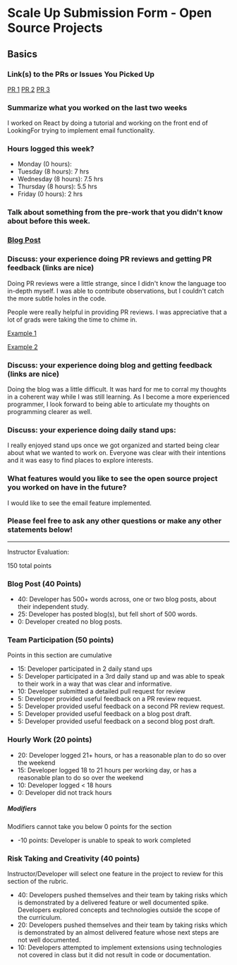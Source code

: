 # Scale Up Submission Form - Open Source Projects

## Basics

### Link(s) to the PRs or Issues You Picked Up
[PR 1](https://github.com/LookingForMe/lookingForFrontEnd/pull/93)
[PR 2](https://github.com/LookingForMe/lookingForFrontEnd/pull/83)
[PR 3](https://github.com/LookingForMe/lookingfor/pull/118)

### Summarize what you worked on the last two weeks
I worked on React by doing a tutorial and working on the front end of LookingFor trying to implement email functionality.

### Hours logged this week?

- Monday (0 hours):
- Tuesday (8 hours): 7 hrs
- Wednesday (8 hours): 7.5 hrs
- Thursday (8 hours): 5.5 hrs
- Friday (0 hours): 2 hrs

### Talk about something from the pre-work that you didn't know about before this week.

### [Blog Post](https://medium.com/@TheJasonHanna/my-week-with-react-a-love-story-1a3ac169a10f#.vjwxloe3z)

### Discuss: your experience doing PR reviews and getting PR feedback (links are nice)
Doing PR reviews were a little strange, since I didn't know the language too in-depth myself. I was able to contribute observations, but I couldn't catch the more subtle holes in the code.

People were really helpful in providing PR reviews. I was appreciative that a lot of grads were taking the time to chime in.

[Example 1](https://github.com/LookingForMe/lookingForFrontEnd/pull/91)

[Example 2](https://github.com/LookingForMe/lookingForFrontEnd/pull/87)



### Discuss: your experience doing blog and getting feedback (links are nice)

Doing the blog was a little difficult. It was hard for me to corral my thoughts in a coherent way while I was still learning. As I become a more experienced programmer, I look forward to being able to articulate my thoughts on programming clearer as well.

### Discuss: your experience doing daily stand ups:
I really enjoyed stand ups once we got organized and started being clear about
what we wanted to work on. Everyone was clear with their intentions and it was
easy to find places to explore interests.

### What features would you like to see the open source project you worked on have in the future?

I would like to see the email feature implemented.

### Please feel free to ask any other questions or make any other statements below!

-----

Instructor Evaluation:

150 total points

### Blog Post (40 Points)  

* 40: Developer has 500+ words across, one or two blog posts, about their independent study.
* 25: Developer has posted blog(s), but fell short of 500 words.
* 0: Developer created no blog posts.

### Team Participation (50 points)

Points in this section are cumulative

* 15: Developer participated in 2 daily stand ups
* 5: Developer participated in a 3rd daily stand up and was able to speak to their work in a way that was clear and informative.
* 10: Developer submitted a detailed pull request for review
* 5: Developer provided useful feedback on a PR review request.
* 5: Developer provided useful feedback on a second PR review request.
* 5: Developer provided useful feedback on a blog post draft.
* 5: Developer provided useful feedback on a second blog post draft.

### Hourly Work (20 points)

* 20: Developer logged 21+ hours, or has a reasonable plan to do so over the weekend
* 15: Developer logged 18 to 21 hours per working day, or has a reasonable plan to do so over the weekend
* 10: Developer logged < 18 hours
* 0: Developer did not track hours

##### Modifiers

Modifiers cannot take you below 0 points for the section

* -10 points: Developer is unable to speak to work completed

### Risk Taking and Creativity (40 points)

Instructor/Developer will select one feature in the project to review for this section of the rubric.

* 40: Developers pushed themselves and their team by taking risks which is demonstrated by a delivered feature or well documented spike. Developers explored concepts and technologies outside the scope of the curriculum.
* 20: Developers pushed themselves and their team by taking risks which is demonstrated by an almost delivered feature whose next steps are not well documented.
* 10: Developers attempted to implement extensions using technologies not covered in class but it did not result in code or documentation.
